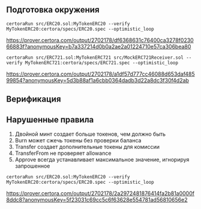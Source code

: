 ## Подготовка окружения

```
certoraRun src/ERC20.sol:MyTokenERC20 --verify MyTokenERC20:certora/specs/ERC20.spec --optimistic_loop
```

https://prover.certora.com/output/2702178/df6368631c76400ca3278f023066883f?anonymousKey=b7a337214d0b0a2ae2a01224710e57ca306bea80


```
certoraRun src/ERC721.sol:MyTokenERC721 src/MockERC721Receiver.sol --verify MyTokenERC721:certora/specs/ERC721.spec --optimistic_loop
```

https://prover.certora.com/output/2702178/a1df57d777cc46088d653daf48599854?anonymousKey=5d3b88af1a6cbb0364dadb3d22a8dc3f30f4d2ab


## Верификация


## Нарушенные правила

1. Двойной минт создает больше токенов, чем должно быть
2. Burn может сжечь токены без проверки баланса
3. Transfer создает дополнительные токены для комиссии
4. TransferFrom не проверяет allowance
5. Approve всегда устанавливает максимальное значение, игнорируя запрошенное


```
certoraRun src/ERC20.sol:MyTokenERC20 --verify MyTokenERC20:certora/specs/ERC20.spec --optimistic_loop
```

https://prover.certora.com/output/2702178/2a2972481876414fa2b81a0000f8ddc8?anonymousKey=5f23031c69cc5c6f63628e554781ad56810656e2